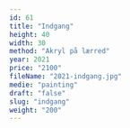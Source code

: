```yaml
---
id: 61
title: "Indgang"
height: 40
width: 30
method: "Akryl på lærred"
year: 2021
price: "2100"
fileName: "2021-indgang.jpg"
medie: "painting"
draft: "false"
slug: "indgang"
weight: "200"
---
```

